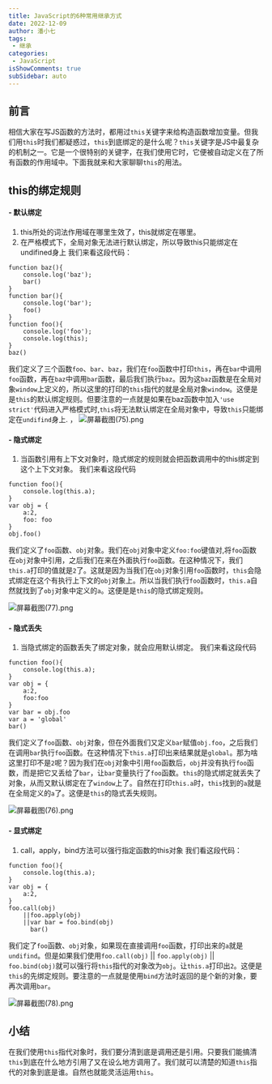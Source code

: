 ```yaml
---
title: JavaScript的6种常用继承方式  
date: 2022-12-09
author: 潘小七
tags:
 - 继承
categories: 
 - JavaScript
isShowComments: true  
subSidebar: auto
---
```


## 前言
相信大家在写JS函数的方法时，都用过`this`关键字来给构造函数增加变量。但我们用`this`时我们都疑惑过，`this`到底绑定的是什么呢？`this`关键字是JS中最复杂的机制之一。它是一个很特别的关键字，在我们使用它时，它便被自动定义在了所有函数的作用域中。下面我就来和大家聊聊`this`的用法。

## this的绑定规则
#### - 默认绑定
 1.  this所处的词法作用域在哪里生效了，this就绑定在哪里。
 2.   在严格模式下，全局对象无法进行默认绑定，所以导致this只能绑定在undifined身上
   我们来看这段代码：
 ```
 function baz(){
    console.log('baz');
    bar()
}
function bar(){
    console.log('bar');
    foo()
}
function foo(){
    console.log('foo');
    console.log(this);
}
baz()
```
我们定义了三个函数`foo`、`bar`、`baz`，我们在`foo`函数中打印`this`，再在`bar`中调用`foo`函数，再在`baz`中调用`bar`函数，最后我们执行`baz`。因为这`baz`函数是在全局对象`window`上定义的，所以这里的打印的`this`指代的就是全局对象`window`。这便是是`this`的默认绑定规则。但要注意的一点就是如果在baz函数中加入`'use strict'`代码进入严格模式时,`this`将无法默认绑定在全局对象中，导致`this`只能绑定在`undifind`身上.
，
![屏幕截图(75).png](https://p1-juejin.byteimg.com/tos-cn-i-k3u1fbpfcp/e8b3f36064b548e09830499d40ca1f70~tplv-k3u1fbpfcp-watermark.image?)
#### - 隐式绑定
1.  当函数引用有上下文对象时，隐式绑定的规则就会把函数调用中的this绑定到这个上下文对象。
我们来看这段代码
```
function foo(){
    console.log(this.a);
}
var obj = {
    a:2,
    foo: foo
}
obj.foo()
```
我们定义了`foo`函数、`obj`对象。我们在`obj`对象中定义`foo:foo`键值对,将`foo`函数在`obj`对象中引用，之后我们在来在外面执行`foo`函数。在这种情况下，我们`this.a`打印的值就是`2`了。这就是因为当我们在`obj`对象引用`foo`函数时，`this`会隐式绑定在这个有执行上下文的`obj`对象上。所以当我们执行`foo`函数时，`this.a`自然就找到了`obj`对象中定义的`a`。这便是是`this`的隐式绑定规则。

![屏幕截图(77).png](https://p6-juejin.byteimg.com/tos-cn-i-k3u1fbpfcp/21c66b5b1bb54785bfe256ebe6003a3b~tplv-k3u1fbpfcp-watermark.image?)
#### - 隐式丢失
1.  当隐式绑定的函数丢失了绑定对象，就会应用默认绑定。
我们来看这段代码
```
function foo(){
    console.log(this.a);
}
var obj = {
    a:2,
    foo:foo
}
var bar = obj.foo
var a = 'global'
bar()
```
我们定义了`foo`函数、`obj`对象，但在外面我们又定义`bar`赋值`obj.foo`，之后我们在调用`bar`执行`foo`函数。在这种情况下`this.a`打印出来结果就是`global`。那为啥这里打印不是`2`呢？因为我们在`obj`对象中引用`foo`函数后，`obj`并没有执行`foo`函数，而是把它又丢给了`bar`，让`bar`变量执行了`foo`函数。`this`的隐式绑定就丢失了对象，从而又默认绑定在了`window`上了。自然在打印`this.a`时，`this`找到的`a`就是在全局定义的`a`了。这便是`this`的隐式丢失规则。

![屏幕截图(76).png](https://p9-juejin.byteimg.com/tos-cn-i-k3u1fbpfcp/a883f463a6a5478eaa09b2c47d308293~tplv-k3u1fbpfcp-watermark.image?)
#### - 显式绑定
1.  call，apply，bind方法可以强行指定函数的this对象
我们看这段代码：
```
function foo(){
    console.log(this.a);
}
var obj = {
    a:2,
}
foo.call(obj)
    ||foo.apply(obj)
    ||var bar = foo.bind(obj)
      bar()

```
我们定了`foo`函数、`obj`对象，如果现在直接调用`foo`函数，打印出来的`a`就是`undifind`。但是如果我们使用`foo.call(obj)` || `foo.apply(obj)` || `foo.bind(obj)`就可以强行将`this`指代的对象改为`obj`。让`this.a`打印出`2`。这便是`this`的先绑定规则。要注意的一点就是使用`bind`方法时返回的是个新的对象，要再次调用`bar`。

![屏幕截图(78).png](https://p6-juejin.byteimg.com/tos-cn-i-k3u1fbpfcp/cc264152853e470c8c4ee0671b2599c9~tplv-k3u1fbpfcp-watermark.image?)
## 小结
在我们使用`this`指代对象时，我们要分清到底是调用还是引用。只要我们能搞清`this`到底在什么地方引用了又在设么地方调用了。我们就可以清楚的知道`this`指代的对象到底是谁。自然也就能灵活运用`this`。